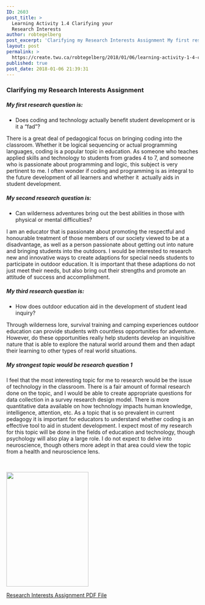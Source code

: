 ```yaml
---
ID: 2603
post_title: >
  Learning Activity 1.4 Clarifying your
  Research Interests
author: robtegelberg
post_excerpt: 'Clarifying my Research Interests Assignment My first research question is: Does coding and technology actually benefit student development or is it a &ldquo;fad&rdquo;? There is a great deal of pedagogical focus on bringing coding into the classroom. Whether it be logical sequencing or actual programming languages, coding is a popular topic in education. As someone [&hellip;]'
layout: post
permalink: >
  https://create.twu.ca/robtegelberg/2018/01/06/learning-activity-1-4-clarifying-your-research-interests/
published: true
post_date: 2018-01-06 21:39:31
---
```

<h3>Clarifying my Research Interests Assignment</h3>

<h5>My first research question is:</h5>

<ul>
<li>Does coding and technology actually benefit student development or is it a &#8220;fad&#8221;?</li>
</ul>

There is a great deal of pedagogical focus on bringing coding into the classroom. Whether it be logical sequencing or actual programming languages, coding is a popular topic in education. As someone who teaches applied skills and technology to students from grades 4 to 7, and someone who is passionate about programming and logic, this subject is very pertinent to me. I often wonder if coding and programming is as integral to the future development of all learners and whether it  actually aids in student development.

<h5>My second research question is:</h5>

<ul>
<li>Can wilderness adventures bring out the best abilities in those with physical or mental difficulties?</li>
</ul>

I am an educator that is passionate about promoting the respectful and honourable treatment of those members of our society viewed to be at a disadvantage, as well as a person passionate about getting out into nature and bringing students into the outdoors. I would be interested to research new and innovative ways to create adaptions for special needs students to participate in outdoor education. It is important that these adaptions do not just meet their needs, but also bring out their strengths and promote an attitude of success and accomplishment.

<h5>My third research question is:</h5>

<ul>
<li>How does outdoor education aid in the development of student lead inquiry?</li>
</ul>

Through wilderness lore, survival training and camping experiences outdoor education can provide students with countless opportunities for adventure. However, do these opportunities really help students develop an inquisitive nature that is able to explore the natural world around them and then adapt their learning to other types of real world situations.

<h5>My strongest topic would be research question 1</h5>

I feel that the most interesting topic for me to research would be the issue of technology in the classroom. There is a fair amount of formal research done on the topic, and I would be able to create appropriate questions for data collection in a survey research design model. There is more quantitative data available on how technology impacts human knowledge, intelligence, attention, etc. As a topic that is so prevalent in current pedagogy it is important for educators to understand whether coding is an effective tool to aid in student development. I expect most of my research for this topic will be done in the fields of education and technology, though psychology will also play a large role. I do not expect to delve into neuroscience, though others more adept in that area could view the topic from a health and neuroscience lens.

&nbsp;

<img class="alignnone size-medium wp-image-294" src="http://create.twu.ca/robtegelberg/files/2018/01/Research-Interests-Assignment-215x300.png" alt="" width="215" height="300" srcset="https://create.twu.ca/robtegelberg/files/2018/01/Research-Interests-Assignment-215x300.png 215w, https://create.twu.ca/robtegelberg/files/2018/01/Research-Interests-Assignment-734x1024.png 734w, https://create.twu.ca/robtegelberg/files/2018/01/Research-Interests-Assignment-676x943.png 676w, https://create.twu.ca/robtegelberg/files/2018/01/Research-Interests-Assignment.png 762w" sizes="(max-width: 215px) 100vw, 215px" />

<a href="http://create.twu.ca/robtegelberg/files/2018/01/Research-Interests-Assignment.pdf">Research Interests Assignment PDF File</a>

&nbsp;
